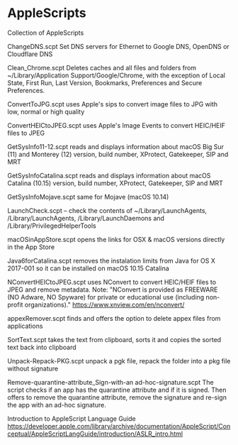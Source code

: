 # AppleScripts

Collection of AppleScripts 

ChangeDNS.scpt Set DNS servers for Ethernet to Google DNS, OpenDNS or Cloudflare DNS

Clean_Chrome.scpt Deletes caches and all files and folders from ~/Library/Application Support/Google/Chrome, with the exception of Local State, First Run, Last Version, Bookmarks, Preferences and Secure Preferences.

ConvertToJPG.scpt uses Apple's sips to convert image files to JPG with low, normal or high quality

ConvertHEICtoJPEG.scpt uses Apple's Image Events to convert HEIC/HEIF files to JPEG

GetSysInfo11-12.scpt reads and displays information about macOS Big Sur (11) and Monterey (12) version, build number, XProtect, Gatekeeper, SIP and MRT

GetSysInfoCatalina.scpt reads and displays information about macOS Catalina (10.15) version, build number, XProtect, Gatekeeper, SIP and MRT

GetSysInfoMojave.scpt same for Mojave (macOS 10.14)

LaunchCheck.scpt – check the contents of ~/Library/LaunchAgents, /Library/LaunchAgents, /Library/LaunchDaemons and /Library/PrivilegedHelperTools

macOSinAppStore.scpt opens the links for OSX & macOS versions directly in the App Store

Java6forCatalina.scpt removes the instalation limits from Java for OS X 2017-001 so it can be installed on macOS 10.15 Catalina

NConvertHEICtoJPEG.scpt uses NConvert to convert HEIC/HEIF files to JPEG and remove metadata.
Note: "NConvert is provided as FREEWARE (NO Adware, NO Spyware) for private or educational use (including non-profit organizations)." https://www.xnview.com/en/nconvert/

appexRemover.scpt finds and offers the option to delete appex files from applications

SortText.scpt takes the text from clipboard, sorts it and copies the sorted text back into clipboard

Unpack-Repack-PKG.scpt unpack a pgk file, repack the folder into a pkg file without signature

Remove-quarantine-attribute_Sign-with-an ad-hoc-signature.scpt The script checks if an app has the quarantine attribute and if it is signed. Then offers to remove the quarantine attribute, remove the signature and re-sign the app with an ad-hoc signature.

Introduction to AppleScript Language Guide https://developer.apple.com/library/archive/documentation/AppleScript/Conceptual/AppleScriptLangGuide/introduction/ASLR_intro.html
